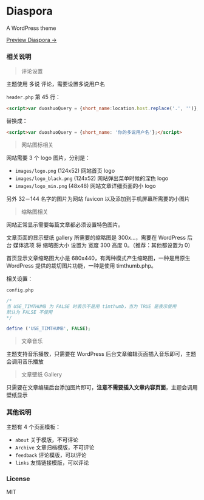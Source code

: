 # Diaspora
A WordPress theme

[Preview Diaspora →](http://guo.lu)

### 相关说明

> 评论设置

主题使用 多说 评论，需要设置多说用户名

`header.php` 第 45 行：

```html
<script>var duoshuoQuery = {short_name:location.host.replace('.', '')};</script>
```

替换成：

```html
<script>var duoshuoQuery = {short_name: '你的多说用户名'};</script>
```

> 网站图标相关

网站需要 3 个 logo 图片，分别是：

- `images/logo.png` (124x52) 网站首页 logo
- `images/logo_black.png` (124x52) 网站弹出菜单时候的深色 logo
- `images/logo_min.png` (48x48) 网站文章详细页面的小 logo

另外 32－144 名字的图片为网站 favicon 以及添加到手机屏幕所需要的小图片

> 缩略图相关

网站正常显示需要每篇文章都必须设置特色图片。

文章页面的显示壁纸 gallery 所需要的缩略图是 300x...，需要在 WordPress 后台 媒体选项 将 缩略图大小 设置为 宽度 300 高度 0。（推荐：其他都设置为 0）

首页显示文章缩略图大小是 680x440，有两种模式产生缩略图，一种是用原生 WordPress 提供的裁切图片功能，一种是使用 timthumb.php。

相关设置：

`config.php` 

```php
/*
当 USE_TIMTHUMB 为 FALSE 时表示不是用 timthumb，当为 TRUE 是表示使用
默认为 FALSE 不使用
*/

define ('USE_TIMTHUMB', FALSE);
```

> 文章音乐

主题支持音乐播放，只需要在 WordPress 后台文章编辑页面插入音乐即可，主题会调用音乐播放

> 文章壁纸 Gallery

只需要在文章编辑后台添加图片即可，**注意不需要插入文章内容页面**，主题会调用壁纸显示

### 其他说明

主题有 4 个页面模板：

- `about` 关于模版，不可评论
- `Archive` 文章归档模版，不可评论
- `feedback` 评论模版，可以评论
- `links` 友情链接模版，可以评论

### License
MIT